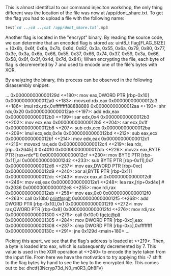This is almost identifcal to our command injeciton workshop, the only thing different was the location of the file was now at /app/dont_share.txt.
To get the flag you had to upload a file with the following name: 
```md
test`cd ..;cd ..;cat /app/dont_share.txt`.mp3
```

Another flag is located in the "encrypt" binary. By reading the source code, we can determine that an encoded flag is stored as:
uint8_t flag[FLAG_SIZE] = {0x6b, 0x6f, 0x6a, 0x7b, 0x6d, 0x82, 0x3a, 0x55, 0x6a, 0x79, 0x80, 0x77, 0x3e, 0x3a, 0x6b, 0x66, 0x55, 0x37, 0x66, 0x74, 0x37, 0x59, 0x3a, 0x66, 0x58, 0x6f, 0x3f, 0x4d, 0x7d, 0x84};
When encrypting the file, each byte of flag is decremented by 7 and used to encode one of the file's bytes with XOR.

By analyzing the binary, this process can be observed in the following disassembly snippet:

...
0x000000000000129d <+180>:   mov    eax,DWORD PTR [rbp-0x10]
0x00000000000012a0 <+183>:   movsxd rdx,eax
0x00000000000012a3 <+186>:   imul   rdx,rdx,0xffffffff88888889
0x00000000000012aa <+193>:   shr    rdx,0x20
0x00000000000012ae <+197>:   add    edx,eax
0x00000000000012b0 <+199>:   sar    edx,0x4
0x00000000000012b3 <+202>:   mov    ecx,eax
0x00000000000012b5 <+204>:   sar    ecx,0x1f
0x00000000000012b8 <+207>:   sub    edx,ecx
0x00000000000012ba <+209>:   imul   ecx,edx,0x1e
0x00000000000012bd <+212>:   sub    eax,ecx
0x00000000000012bf <+214>:   mov    edx,eax
0x00000000000012c1 <+216>:   movsxd rax,edx
0x00000000000012c4 <+219>:   lea    rdx,[rip+0x2d45]        # 0x4010 <flag>
0x00000000000012cb <+226>:   movzx  eax,BYTE PTR [rax+rdx*1]
0x00000000000012cf <+230>:   mov    BYTE PTR [rbp-0x11],al
0x00000000000012d2 <+233>:   sub    BYTE PTR [rbp-0x11],0x7
0x00000000000012d6 <+237>:   mov    eax,DWORD PTR [rbp-0xc]
0x00000000000012d9 <+240>:   xor    al,BYTE PTR [rbp-0x11]
0x00000000000012dc <+243>:   movzx  eax,al
0x00000000000012df <+246>:   mov    esi,eax
0x00000000000012e1 <+248>:   lea    rax,[rip+0xd4e]        # 0x2036
0x00000000000012e8 <+255>:   mov    rdi,rax
0x00000000000012eb <+258>:   mov    eax,0x0
0x00000000000012f0 <+263>:   call   0x10b0 <printf@plt>
0x00000000000012f5 <+268>:   add    DWORD PTR [rbp-0x10],0x1
0x00000000000012f9 <+272>:   mov    rax,QWORD PTR [rbp-0x8]
0x00000000000012fd <+276>:   mov    rdi,rax
0x0000000000001300 <+279>:   call   0x10c0 <fgetc@plt>
0x0000000000001305 <+284>:   mov    DWORD PTR [rbp-0xc],eax
0x0000000000001308 <+287>:   cmp    DWORD PTR [rbp-0xc],0xffffffff
0x000000000000130c <+291>:   jne    0x129d <main+180>
...

Picking this apart, we see that the flag's address is loaded at <+219>. Then, a byte is loaded into eax, which is subsequently decremented by 7. This value is used in the XOR operation at <+240> to encode the byte taken from the input file. From here we have the motivation to try applying this -7 shift to the flag bytes by hand to see the key to the encrypted file. This comes out to be: dhctf{3Ncryp73d_N0_m0R3_Qh8Fv}
